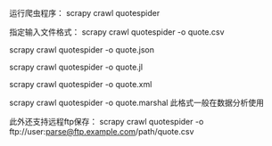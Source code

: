 运行爬虫程序：
scrapy crawl quotespider


指定输入文件格式：
scrapy crawl quotespider -o quote.csv

scrapy crawl quotespider -o quote.json

scrapy crawl quotespider -o quote.jl

scrapy crawl quotespider -o quote.xml

scrapy crawl quotespider -o quote.marshal 此格式一般在数据分析使用

此外还支持远程ftp保存：
scrapy crawl quotespider -o ftp://user:parse@ftp.example.com/path/quote.csv

